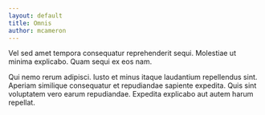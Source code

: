 ```yaml
---
layout: default
title: Omnis
author: mcameron
---
```


Vel sed amet tempora consequatur reprehenderit sequi. Molestiae ut minima explicabo. Quam sequi ex eos nam.

Qui nemo rerum adipisci. Iusto et minus itaque laudantium repellendus sint. Aperiam similique consequatur et repudiandae sapiente expedita. Quis sint voluptatem vero earum repudiandae. Expedita explicabo aut autem harum repellat.
